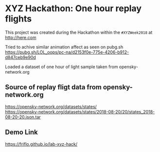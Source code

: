 

# XYZ Hackathon: One hour replay flights

This project was created during the Hackathon within the `#XYZWeek2018` at http://here.com  

Tried to achive similar animation affect as seen on pubg.sh  
https://pubg.sh/LOL_oops/pc-na/d2153f0e-775e-4206-b912-d847ceb9e90d

Loaded a dataset of one hour of light sample taken from opensky-network.org


## Source of replay fligt data from opensky-network.org

https://opensky-network.org/datasets/states/  
https://opensky-network.org/datasets/states/2018-08-20/20/states_2018-08-20-20.json.tar

## Demo Link
https://friflo.github.io/lab-xyz-hack/

